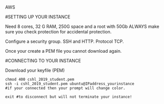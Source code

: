 AWS

#SETTING UP YOUR INSTANCE

Need 8 cores, 32 G RAM, 250G space and a root with 50Gb
ALWAYS make sure you check protection for accidental protection. 

Configure a security group. SSH and HTTP. Protocol TCP. 

Once your create a PEM file you cannot download again. 

#CONNECTING TO YOUR INSTANCE

Download your keyfile (PEM)

```
chmod 400 cshl_2019_student.pem
ssh -i cshl_2019_student.pem ubuntu@IPaddress_yourinstance
#if your connected then your prompt will change color. 

exit #to disconnect but will not terminate your instance! 

```
